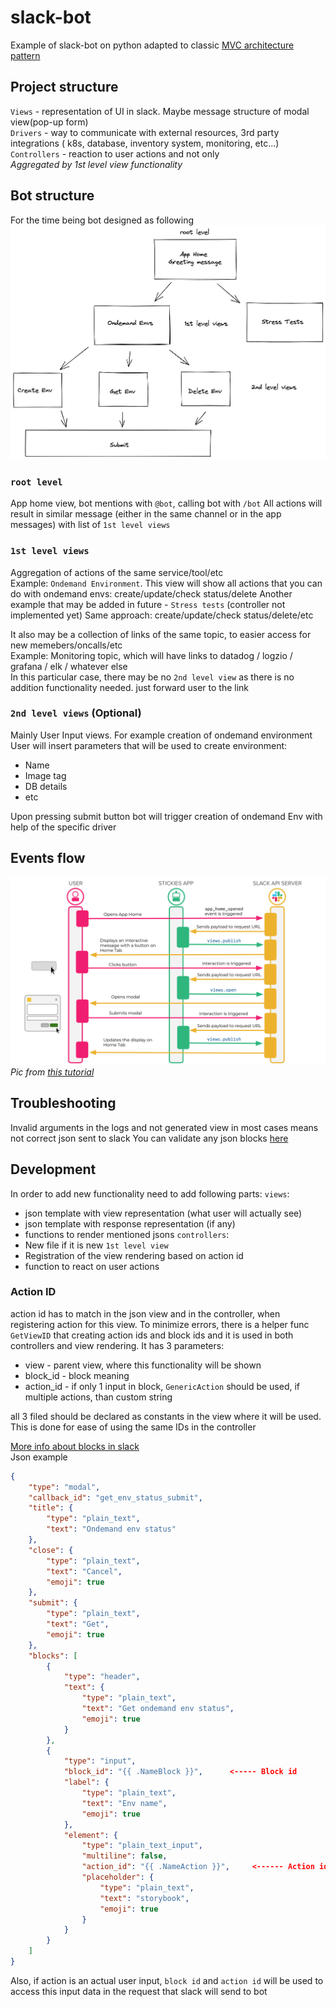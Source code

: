 # slack-bot
Example of slack-bot on python adapted to classic [MVC architecture pattern](https://www.freecodecamp.org/news/the-model-view-controller-pattern-mvc-architecture-and-frameworks-explained/) 
 

## Project structure
`Views` - representation of UI in slack. Maybe message structure of modal view(pop-up form)  
`Drivers` - way to communicate with external resources, 3rd party integrations ( k8s, database, inventory system, monitoring, etc...)  
`Controllers` - reaction to user actions and not only  
_Aggregated by 1st level view functionality_

## Bot structure
For the time being bot designed as following 
![](views_structure.excalidraw.png)
### `root level`
App home view, bot mentions with `@bot`, calling bot with `/bot`
All actions will result in similar message (either in the same channel or in the app messages) with list of `1st level views`

### `1st level views` 
Aggregation of actions of the same service/tool/etc  
Example: `Ondemand Environment`. This view will show all actions that you can do with ondemand envs: create/update/check status/delete
Another example that may be added in future - `Stress tests`  (controller not implemented yet)
Same approach: create/update/check status/delete/etc  

It also may be a collection of links of the same topic, to easier access for new memebers/oncalls/etc  
Example: Monitoring topic, which will have links to datadog / logzio / grafana / elk / whatever else  
In this particular case, there may be no `2nd level view` as there is no addition functionality needed. just forward user to the link

### `2nd level views` (Optional)
Mainly User Input views. For example creation of ondemand environment  
User will insert parameters that will be used to create environment:  
- Name
- Image tag
- DB details
- etc

Upon pressing submit button bot will trigger creation of ondemand Env with help of the specific driver

## Events flow
![img](./app_flow.png)
_Pic from [this tutorial](https://api.slack.com/tutorials/app-home-with-modal#building-a-home-for-your-app---learn-how-to-create-the-app-home-view-and-use-the-modals__setting-up-your-app)_


## Troubleshooting
Invalid arguments in the logs and not generated view in most cases means not correct json sent to slack
You can validate any json blocks [here](https://app.slack.com/block-kit-builder/TPUQK1ZGQ)  


## Development
In order to add new functionality need to add following parts:
`views`:
- json template with view representation (what user will actually see)
- json template with response representation (if any)
- functions to render mentioned jsons
`controllers`:
- New file if it is new `1st level view`
- Registration of the view rendering based on action id
- function to react on user actions 

### Action ID
action id has to match in the json view and in the controller, when registering action for this view. To minimize errors, there is a helper func `GetViewID` that creating action ids and block ids and it is used in both controllers and view rendering.
It has 3 parameters:
- view - parent view, where this functionality will be shown
- block_id - block meaning
- action_id - if only 1 input in block, `GenericAction` should be used, if multiple actions, than custom string

all 3 filed should be declared as constants in the view where it will be used.
This is done for ease of using the same IDs in the controller

[More info about blocks in slack](https://api.slack.com/reference/block-kit/blocks#actions)  
Json example
```json
{
	"type": "modal",
	"callback_id": "get_env_status_submit",
	"title": {
		"type": "plain_text",
		"text": "Ondemand env status"
	},
	"close": {
		"type": "plain_text",
		"text": "Cancel",
		"emoji": true
	},
	"submit": {
		"type": "plain_text",
		"text": "Get",
		"emoji": true
	},
	"blocks": [
		{
			"type": "header",
			"text": {
				"type": "plain_text",
				"text": "Get ondemand env status",
				"emoji": true
			}
		},
		{
			"type": "input",
			"block_id": "{{ .NameBlock }}",      <----- Block id
			"label": {
				"type": "plain_text",
				"text": "Env name",
				"emoji": true
			},
			"element": {
				"type": "plain_text_input",
				"multiline": false,
				"action_id": "{{ .NameAction }}",     <------ Action id
				"placeholder": {
					"type": "plain_text",
					"text": "storybook",
					"emoji": true
				}
			}
		}
	]
}
```

Also, if action is an actual user input, `block id` and `action id` will be used to access this input data in the request that slack will send to bot
